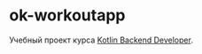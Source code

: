 # ok-workoutapp

Учебный проект курса
[Kotlin Backend Developer](https://otus.ru/lessons/kotlin/?int_source=courses_catalog&int_term=programming).